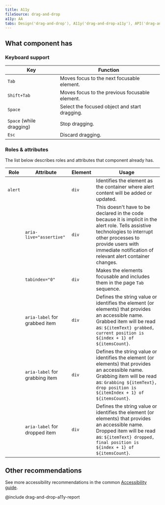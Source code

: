 ```yaml
---
title: A11y
fileSource: drag-and-drop
a11y: AA
tabs: Design('drag-and-drop'), A11y('drag-and-drop-a11y'), API('drag-and-drop-api'), Example('drag-and-drop-code'), Changelog('drag-and-drop-changelog')
---
```


## What component has

### Keyboard support

| Key                      | Function                                       |
| ------------------------ | ---------------------------------------------- |
| `Tab`                    | Moves focus to the next focusable element.     |
| `Shift+Tab`              | Moves focus to the previous focusable element. |
| `Space`                  | Select the focused object and start dragging.  |
| `Space` (while dragging) | Stop dragging.                                 |
| `Esc`                    | Discard dragging.                              |

### Roles & attributes

The list below describes roles and attributes that component already has.

| Role    | Attribute                      | Element | Usage                                                                                                                                                                                                                               |
| ------- | ------------------------------ | ------- | ----------------------------------------------------------------------------------------------------------------------------------------------------------------------------------------------------------------------------------- |
| `alert` |                                | `div`   | Identifies the element as the container where alert content will be added or updated.                                                                                                                                               |
|         | `aria-live="assertive"`        | `div`   | This doesn't have to be declared in the code because it is implicit in the alert role. Tells assistive technologies to interrupt other processes to provide users with immediate notification of relevant alert container changes. |
|         | `tabindex="0"`                 | `div`   | Makes the elements focusable and includes them in the page `Tab` sequence.                                                                                                                                                          |
|         | `aria-label` for grabbed item  | `div`   | Defines the string value or identifies the element (or elements) that provides an accessible name. Grabbed item will be read as: `${itemText} grabbed, current position is ${index + 1} of ${itemsCount}`.                          |
|         | `aria-label` for grabbing item | `div`   | Defines the string value or identifies the element (or elements) that provides an accessible name. Grabbing item will be read as: `Grabbing ${itemText}, drop position is ${itemIndex + 1} of ${itemsCount}`.                       |
|         | `aria-label` for dropped item  | `div`   | Defines the string value or identifies the element (or elements) that provides an accessible name. Dropped item will be read as: `${itemText} dropped, final position is ${index + 1} of ${itemsCount}`.                            |

## Other recommendations

See more accessibility recommendations in the common [Accessibility guide](/core-principles/a11y/a11y).

@include drag-and-drop-a11y-report
